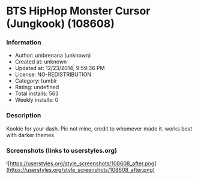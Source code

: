 # BTS HipHop Monster Cursor (Jungkook) (108608)

### Information
- Author: umbrenana (unknown)
- Created at: unknown
- Updated at: 12/23/2014, 9:59:36 PM
- License: NO-REDISTRIBUTION
- Category: tumblr
- Rating: undefined
- Total installs: 563
- Weekly installs: 0


### Description
Kookie for your dash. Pic not mine, credit to whomever made it. works best with darker themes


### Screenshots (links to userstyles.org)
![https://userstyles.org/style_screenshots/108608_after.png](https://userstyles.org/style_screenshots/108608_after.png)


